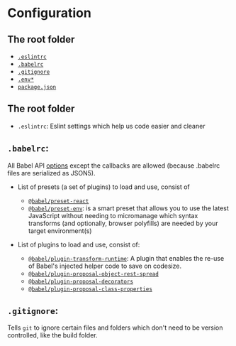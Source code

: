 # Configuration
## The root folder 
 - [`.eslintrc`](#)
 - [`.babelrc`](#babelrc)
 - [`.gitignore`](#gitignore)
 - [`.env*`](./environment_variables)
 - [`package.json`](#)


## The root folder

- `.eslintrc`: Eslint settings which help us code easier and cleaner
  
  
## `.babelrc`: 
 All Babel API [options](https://babeljs.io/docs/en/6.26.3/babel-core#options) except the callbacks are allowed (because .babelrc files are serialized as JSON5). 
  - List of presets (a set of plugins) to load and use, consist of 
    - [`@babel/preset-react`](https://babeljs.io/docs/en/next/babel-preset-react.html)
    - [`@babel/preset-env`](https://babeljs.io/docs/en/babel-preset-env): is a smart preset that allows you to use the latest JavaScript without needing to micromanage which syntax transforms (and optionally, browser polyfills) are needed by your target environment(s)

  - List of plugins to load and use, consist of: 
    - [`@babel/plugin-transform-runtime`](https://babeljs.io/docs/en/babel-plugin-transform-runtime): A plugin that enables the re-use of Babel's injected helper code to save on codesize.
    - [`@babel/plugin-proposal-object-rest-spread`](https://babeljs.io/docs/en/babel-plugin-proposal-object-rest-spread)
    - [`@babel/plugin-proposal-decorators`](https://babeljs.io/docs/en/babel-plugin-proposal-decorators)
    - [`@babel/plugin-proposal-class-properties`](https://babeljs.io/docs/en/babel-plugin-proposal-class-properties)


 ## `.gitignore`: 
   Tells `git` to ignore certain files and folders which don't need to be version controlled, like the build folder.
